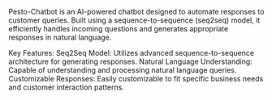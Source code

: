 Pesto-Chatbot is an AI-powered chatbot designed to automate responses to customer queries. Built using a sequence-to-sequence (seq2seq) model, it efficiently handles incoming questions and generates appropriate responses in natural language.

Key Features:
Seq2Seq Model: Utilizes advanced sequence-to-sequence architecture for generating responses.
Natural Language Understanding: Capable of understanding and processing natural language queries.
Customizable Responses: Easily customizable to fit specific business needs and customer interaction patterns.
